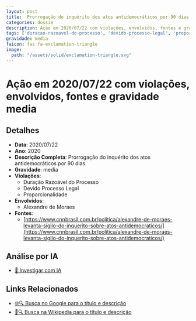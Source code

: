 ```yaml
---
layout: post
title:  Prorrogação do inquérito dos atos antidemocráticos por 90 dias
categories: dossie
description: Ação em 2020/07/22 com violações, envolvidos, fontes e gravidade media
tags: ['duracao-razoavel-do-processo', 'devido-processo-legal', 'proporcionalidade', 'alexandre-de-moraes', 'gravidade-media']
gravidade: media
faicon: fas fa-exclamation-triangle
image:
  path: "/assets/solid/exclamation-triangle.svg"
---
```


# Ação em 2020/07/22 com violações, envolvidos, fontes e gravidade media

## Detalhes
- **Data**: 2020/07/22
- **Ano**: 2020
- **Descrição Completa**: Prorrogação do inquérito dos atos antidemocráticos por 90 dias.
- **Gravidade**: media <i class="fas fas fa-exclamation-triangle fa-2x"></i>
- **Violações**:
  - Duração Razoável do Processo
  - Devido Processo Legal
  - Proporcionalidade
- **Envolvidos**:
  - Alexandre de Moraes
- **Fontes**:
  - [https://www.cnnbrasil.com.br/politica/alexandre-de-moraes-levanta-sigilo-do-inquerito-sobre-atos-antidemocraticos/](https://www.cnnbrasil.com.br/politica/alexandre-de-moraes-levanta-sigilo-do-inquerito-sobre-atos-antidemocraticos/)

## Análise por IA
- [🤖 Investigar com IA](https://www.perplexity.ai/search?q=%22Alexandre%20de%20Moraes%22%20Prorroga%C3%A7%C3%A3o%20do%20inqu%C3%A9rito%20dos%20atos%20antidemocr%C3%A1ticos%20por%2090%20dias%20Prorroga%C3%A7%C3%A3o%20do%20inqu%C3%A9rito%20dos%20atos%20antidemocr%C3%A1ticos%20por%2090%20dias.%20Dura%C3%A7%C3%A3o%20Razo%C3%A1vel%20do%20Processo%20Devido%20Processo%20Legal%20Proporcionalidade%202020%20gravidade%20media)

## Links Relacionados
- [🌐🔍 Busca no Google para o título e descrição](https://www.google.com/search?q=%22Alexandre%20de%20Moraes%22%20Prorroga%C3%A7%C3%A3o%20do%20inqu%C3%A9rito%20dos%20atos%20antidemocr%C3%A1ticos%20por%2090%20dias%20Prorroga%C3%A7%C3%A3o%20do%20inqu%C3%A9rito%20dos%20atos%20antidemocr%C3%A1ticos%20por%2090%20dias.%20Dura%C3%A7%C3%A3o%20Razo%C3%A1vel%20do%20Processo%20Devido%20Processo%20Legal%20Proporcionalidade%202020%20gravidade%20media)
- [📖🔍 Busca na Wikipedia para o título e descrição](https://pt.wikipedia.org/w/index.php?search=%22Alexandre%20de%20Moraes%22%20Prorroga%C3%A7%C3%A3o%20do%20inqu%C3%A9rito%20dos%20atos%20antidemocr%C3%A1ticos%20por%2090%20dias%20Prorroga%C3%A7%C3%A3o%20do%20inqu%C3%A9rito%20dos%20atos%20antidemocr%C3%A1ticos%20por%2090%20dias.%20Dura%C3%A7%C3%A3o%20Razo%C3%A1vel%20do%20Processo%20Devido%20Processo%20Legal%20Proporcionalidade%202020%20gravidade%20media)

